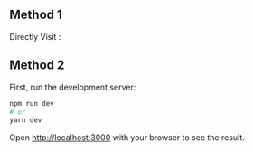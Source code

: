 ## Method 1
Directly Visit : 

## Method 2
First, run the development server:

```bash
npm run dev
# or
yarn dev
```
Open [http://localhost:3000](http://localhost:3000) with your browser to see the result.
